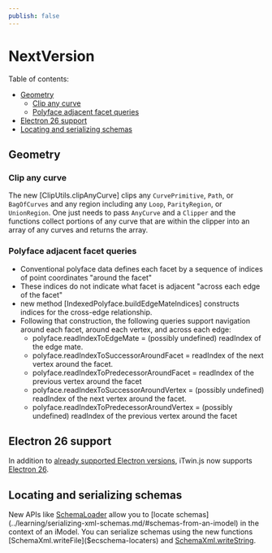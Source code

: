 ```yaml
---
publish: false
---
```

# NextVersion

Table of contents:

- [Geometry](#geometry)
  - [Clip any curve](#clip-any-curve)
  - [Polyface adjacent facet queries](#polyface-adjacent-facet-queries)
- [Electron 26 support](#electron-26-support)
- [Locating and serializing schemas](#locating-and-serializing-schemas)

## Geometry

### Clip any curve

The new [ClipUtils.clipAnyCurve] clips any `CurvePrimitive`, `Path`, or `BagOfCurves` and any region including any `Loop`, `ParityRegion`, or `UnionRegion`. One just needs to pass `AnyCurve` and a `Clipper` and the functions collect portions of any curve that are within the clipper into an array of any curves and returns the array.

### Polyface adjacent facet queries

- Conventional polyface data defines each facet by a sequence of indices of point coordinates "around the facet"
- These indices do not indicate what facet is adjacent "across each edge of the facet"
- new method [IndexedPolyface.buildEdgeMateIndices] constructs indices for the cross-edge relationship.
- Following that construction, the following queries support navigation around each facet, around each vertex, and across each edge:
  - polyface.readIndexToEdgeMate = (possibly undefined) readIndex of the edge mate.
  - polyface.readIndexToSuccessorAroundFacet = readIndex of the next vertex around the facet.
  - polyface.readIndexToPredecessorAroundFacet = readIndex of the previous vertex around the facet
  - polyface.readIndexToSuccessorAroundVertex = (possibly undefined) readIndex of the next vertex around the facet.
  - polyface.readIndexToPredecessorAroundVertex = (possibly undefined) readIndex of the previous vertex around the facet

## Electron 26 support

In addition to [already supported Electron versions](../learning/SupportedPlatforms.md#electron), iTwin.js now supports [Electron 26](https://www.electronjs.org/blog/electron-26-0).

## Locating and serializing schemas

New APIs like [SchemaLoader]($ecschema-metadata) allow you to [locate schemas](../learning/serializing-xml-schemas.md/#schemas-from-an-imodel) in the context of an iModel.
You can serialize schemas using the new functions [SchemaXml.writeFile]($ecschema-locaters) and [SchemaXml.writeString]($ecschema-locaters).
